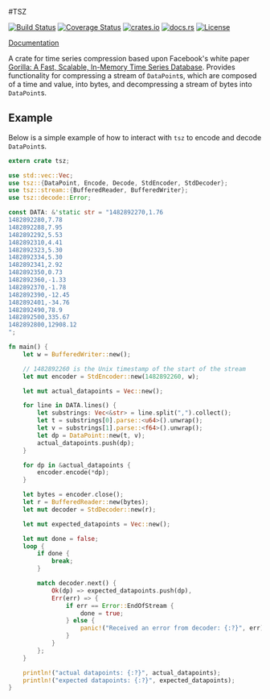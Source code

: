 #TSZ

[![Build Status](https://travis-ci.org/jeromefroe/tsz-rs.svg?branch=master)](https://travis-ci.org/jeromefroe/tsz-rs)
[![Coverage Status](https://coveralls.io/repos/github/jeromefroe/tsz-rs/badge.svg?branch=master)](https://coveralls.io/github/jeromefroe/tsz-rs?branch=master)
[![crates.io](https://img.shields.io/crates/v/tsz.svg)](https://crates.io/crates/tsz/)
[![docs.rs](https://docs.rs/tsz/badge.svg)](https://docs.rs/tsz/)
[![License](https://img.shields.io/badge/license-MIT-blue.svg)](https://raw.githubusercontent.com/jeromefroe/tsz-rs/master/LICENSE)

[Documentation](https://docs.rs/tsz/)

A crate for time series compression based upon Facebook's white paper
[Gorilla: A Fast, Scalable, In-Memory Time Series Database](http://www.vldb.org/pvldb/vol8/p1816-teller.pdf).
Provides functionality for compressing a stream of `DataPoint`s, which are composed of a time and
value, into bytes, and decompressing a stream of bytes into `DataPoint`s.

## Example

Below is a simple example of how to interact with `tsz` to encode and decode `DataPoint`s.

```rust
extern crate tsz;

use std::vec::Vec;
use tsz::{DataPoint, Encode, Decode, StdEncoder, StdDecoder};
use tsz::stream::{BufferedReader, BufferedWriter};
use tsz::decode::Error;

const DATA: &'static str = "1482892270,1.76
1482892280,7.78
1482892288,7.95
1482892292,5.53
1482892310,4.41
1482892323,5.30
1482892334,5.30
1482892341,2.92
1482892350,0.73
1482892360,-1.33
1482892370,-1.78
1482892390,-12.45
1482892401,-34.76
1482892490,78.9
1482892500,335.67
1482892800,12908.12
";

fn main() {
    let w = BufferedWriter::new();

    // 1482892260 is the Unix timestamp of the start of the stream
    let mut encoder = StdEncoder::new(1482892260, w);

    let mut actual_datapoints = Vec::new();

    for line in DATA.lines() {
        let substrings: Vec<&str> = line.split(",").collect();
        let t = substrings[0].parse::<u64>().unwrap();
        let v = substrings[1].parse::<f64>().unwrap();
        let dp = DataPoint::new(t, v);
        actual_datapoints.push(dp);
    }

    for dp in &actual_datapoints {
        encoder.encode(*dp);
    }

    let bytes = encoder.close();
    let r = BufferedReader::new(bytes);
    let mut decoder = StdDecoder::new(r);

    let mut expected_datapoints = Vec::new();

    let mut done = false;
    loop {
        if done {
            break;
        }

        match decoder.next() {
            Ok(dp) => expected_datapoints.push(dp),
            Err(err) => {
                if err == Error::EndOfStream {
                    done = true;
                } else {
                    panic!("Received an error from decoder: {:?}", err);
                }
            }
        };
    }

    println!("actual datapoints: {:?}", actual_datapoints);
    println!("expected datapoints: {:?}", expected_datapoints);
}
```